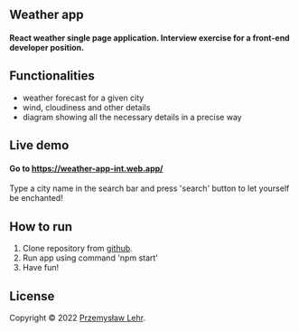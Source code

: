 ## Weather app

#### React weather single page application. Interview exercise for a front-end developer position.

## Functionalities

- weather forecast for a given city
- wind, cloudiness and other details 
- diagram showing all the necessary details in a precise way

## Live demo

#### Go to  https://weather-app-int.web.app/

Type a city name in the search bar and press 'search' button to let yourself be enchanted!

## How to run

1. Clone repository from [github](https://github.com/PrzemekL7/weather_app_2).
2. Run app using command 'npm start'
3. Have fun!


## License


Copyright © 2022 [Przemysław Lehr](https://github.com/PrzemekL7 ).<br/>
